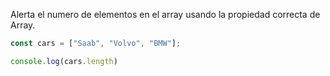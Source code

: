 Alerta el numero de elementos en el array usando la propiedad correcta de Array.

```js
const cars = ["Saab", "Volvo", "BMW"];

console.log(cars.length)
```

